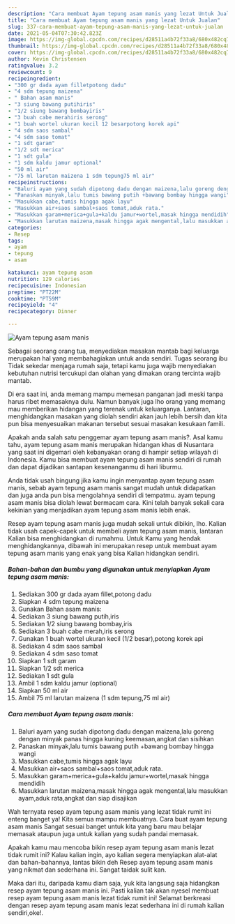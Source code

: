 ```yaml
---
description: "Cara membuat Ayam tepung asam manis yang lezat Untuk Jualan"
title: "Cara membuat Ayam tepung asam manis yang lezat Untuk Jualan"
slug: 337-cara-membuat-ayam-tepung-asam-manis-yang-lezat-untuk-jualan
date: 2021-05-04T07:30:42.823Z
image: https://img-global.cpcdn.com/recipes/d28511a4b72f33a8/680x482cq70/ayam-tepung-asam-manis-foto-resep-utama.jpg
thumbnail: https://img-global.cpcdn.com/recipes/d28511a4b72f33a8/680x482cq70/ayam-tepung-asam-manis-foto-resep-utama.jpg
cover: https://img-global.cpcdn.com/recipes/d28511a4b72f33a8/680x482cq70/ayam-tepung-asam-manis-foto-resep-utama.jpg
author: Kevin Christensen
ratingvalue: 3.2
reviewcount: 9
recipeingredient:
- "300 gr dada ayam filletpotong dadu"
- "4 sdm tepung maizena"
- " Bahan asam manis"
- "3 siung bawang putihiris"
- "1/2 siung bawang bombayiris"
- "3 buah cabe merahiris serong"
- "1 buah wortel ukuran kecil 12 besarpotong korek api"
- "4 sdm saos sambal"
- "4 sdm saso tomat"
- "1 sdt garam"
- "1/2 sdt merica"
- "1 sdt gula"
- "1 sdm kaldu jamur optional"
- "50 ml air"
- "75 ml larutan maizena 1 sdm tepung75 ml air"
recipeinstructions:
- "Baluri ayam yang sudah dipotong dadu dengan maizena,lalu goreng dengan minyak panas hingga kuning keemasan,angkat dan sisihkan"
- "Panaskan minyak,lalu tumis bawang putih +bawang bombay hingga wangi"
- "Masukkan cabe,tumis hingga agak layu"
- "Masukkan air+saos sambal+saos tomat,aduk rata."
- "Masukkan garam+merica+gula+kaldu jamur+wortel,masak hingga mendidih"
- "Masukkan larutan maizena,masak hingga agak mengental,lalu masukkan ayam,aduk rata,angkat dan siap disajikan"
categories:
- Resep
tags:
- ayam
- tepung
- asam

katakunci: ayam tepung asam 
nutrition: 129 calories
recipecuisine: Indonesian
preptime: "PT22M"
cooktime: "PT59M"
recipeyield: "4"
recipecategory: Dinner

---
```



![Ayam tepung asam manis](https://img-global.cpcdn.com/recipes/d28511a4b72f33a8/680x482cq70/ayam-tepung-asam-manis-foto-resep-utama.jpg)

Sebagai seorang orang tua, menyediakan masakan mantab bagi keluarga merupakan hal yang membahagiakan untuk anda sendiri. Tugas seorang ibu Tidak sekedar menjaga rumah saja, tetapi kamu juga wajib menyediakan kebutuhan nutrisi tercukupi dan olahan yang dimakan orang tercinta wajib mantab.

Di era  saat ini, anda memang mampu memesan panganan jadi meski tanpa harus ribet memasaknya dulu. Namun banyak juga lho orang yang memang mau memberikan hidangan yang terenak untuk keluarganya. Lantaran, menghidangkan masakan yang diolah sendiri akan jauh lebih bersih dan kita pun bisa menyesuaikan makanan tersebut sesuai masakan kesukaan famili. 



Apakah anda salah satu penggemar ayam tepung asam manis?. Asal kamu tahu, ayam tepung asam manis merupakan hidangan khas di Nusantara yang saat ini digemari oleh kebanyakan orang di hampir setiap wilayah di Indonesia. Kamu bisa membuat ayam tepung asam manis sendiri di rumah dan dapat dijadikan santapan kesenanganmu di hari liburmu.

Anda tidak usah bingung jika kamu ingin menyantap ayam tepung asam manis, sebab ayam tepung asam manis sangat mudah untuk didapatkan dan juga anda pun bisa mengolahnya sendiri di tempatmu. ayam tepung asam manis bisa diolah lewat bermacam cara. Kini telah banyak sekali cara kekinian yang menjadikan ayam tepung asam manis lebih enak.

Resep ayam tepung asam manis juga mudah sekali untuk dibikin, lho. Kalian tidak usah capek-capek untuk membeli ayam tepung asam manis, lantaran Kalian bisa menghidangkan di rumahmu. Untuk Kamu yang hendak menghidangkannya, dibawah ini merupakan resep untuk membuat ayam tepung asam manis yang enak yang bisa Kalian hidangkan sendiri.

<!--inarticleads1-->

##### Bahan-bahan dan bumbu yang digunakan untuk menyiapkan Ayam tepung asam manis:

1. Sediakan 300 gr dada ayam fillet,potong dadu
1. Siapkan 4 sdm tepung maizena
1. Gunakan  Bahan asam manis:
1. Sediakan 3 siung bawang putih,iris
1. Sediakan 1/2 siung bawang bombay,iris
1. Sediakan 3 buah cabe merah,iris serong
1. Gunakan 1 buah wortel ukuran kecil (1/2 besar),potong korek api
1. Sediakan 4 sdm saos sambal
1. Sediakan 4 sdm saso tomat
1. Siapkan 1 sdt garam
1. Siapkan 1/2 sdt merica
1. Sediakan 1 sdt gula
1. Ambil 1 sdm kaldu jamur (optional)
1. Siapkan 50 ml air
1. Ambil 75 ml larutan maizena (1 sdm tepung,75 ml air)




<!--inarticleads2-->

##### Cara membuat Ayam tepung asam manis:

1. Baluri ayam yang sudah dipotong dadu dengan maizena,lalu goreng dengan minyak panas hingga kuning keemasan,angkat dan sisihkan
1. Panaskan minyak,lalu tumis bawang putih +bawang bombay hingga wangi
1. Masukkan cabe,tumis hingga agak layu
1. Masukkan air+saos sambal+saos tomat,aduk rata.
1. Masukkan garam+merica+gula+kaldu jamur+wortel,masak hingga mendidih
1. Masukkan larutan maizena,masak hingga agak mengental,lalu masukkan ayam,aduk rata,angkat dan siap disajikan




Wah ternyata resep ayam tepung asam manis yang lezat tidak rumit ini enteng banget ya! Kita semua mampu membuatnya. Cara buat ayam tepung asam manis Sangat sesuai banget untuk kita yang baru mau belajar memasak ataupun juga untuk kalian yang sudah pandai memasak.

Apakah kamu mau mencoba bikin resep ayam tepung asam manis lezat tidak rumit ini? Kalau kalian ingin, ayo kalian segera menyiapkan alat-alat dan bahan-bahannya, lantas bikin deh Resep ayam tepung asam manis yang nikmat dan sederhana ini. Sangat taidak sulit kan. 

Maka dari itu, daripada kamu diam saja, yuk kita langsung saja hidangkan resep ayam tepung asam manis ini. Pasti kalian tak akan nyesel membuat resep ayam tepung asam manis lezat tidak rumit ini! Selamat berkreasi dengan resep ayam tepung asam manis lezat sederhana ini di rumah kalian sendiri,oke!.

